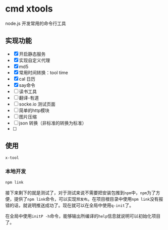 # cmd xtools
node.js 开发常用的命令行工具

## 实现功能
- [x] 开启静态服务
- [x] 实现自定义代理
- [x] md5
- [x] 常用时间转换：tool time 
- [x] cal 日历
- [x] say命令
- [ ] 读书工具
- [ ] 翻译-有道
- [ ] socke.io 测试页面
- [ ] 简单的http模块
- [ ] 图片压缩
- [ ] json 转换（非标准的转换为标准）
- [ ] 


## 使用
```sh
x-tool 
```

### 本地开发

```js
npm link
```
接下来剩下的就是测试了，对于测试来说不需要把安装包推到`npm`中，`npm`为了方便，提供了`npm link`命令，可以实现`预发布`。在项目根目录中使用`npm link`没有报错的话，就说明推送成功了。现在就可以在全局中使用`q-init`了。

在全局中使用`initP -h`命令，能够输出所编译的`help`信息就说明可以初始化项目了。

